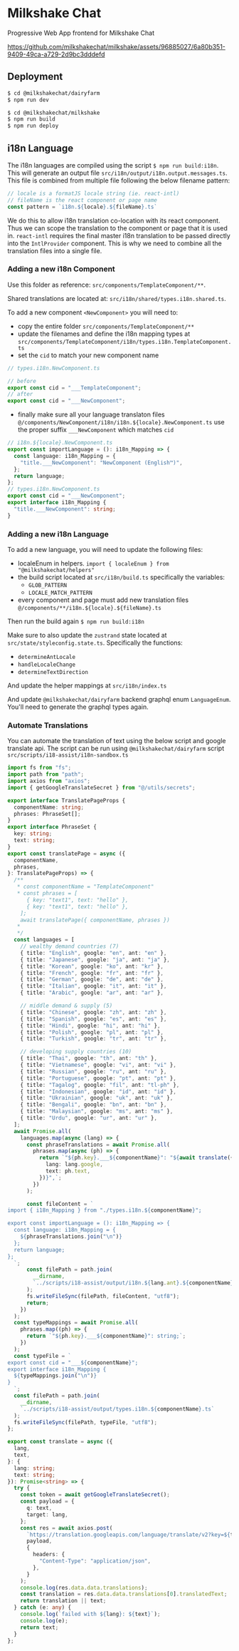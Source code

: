 # Milkshake Chat

Progressive Web App frontend for Milkshake Chat



https://github.com/milkshakechat/milkshake/assets/96885027/6a80b351-9409-49ca-a729-2d9bc3dddefd



## Deployment

```sh
$ cd @milkshakechat/dairyfarm
$ npm run dev

$ cd @milkshakechat/milkshake
$ npm run build
$ npm run deploy
```

## i18n Language

The i18n languages are compiled using the script `$ npm run build:i18n`. This will generate an output file `src/i18n/output/i18n.output.messages.ts`. This file is combined from multiple file following the below filename pattern:

```ts
// locale is a formatJS locale string (ie. react-intl)
// fileName is the react component or page name
const pattern = `i18n.${locale}.${fileName}.ts`
```

We do this to allow i18n translation co-location with its react component. Thus we can scope the translation to the component or page that it is used in. `react-intl` requires the final master i18n translation to be passed directly into the `IntlProvider` component. This is why we need to combine all the translation files into a single file.

### Adding a new i18n Component

Use this folder as reference: `src/components/TemplateComponent/**`.

Shared translations are located at: `src/i18n/shared/types.i18n.shared.ts`.

To add a new component `<NewComponent>` you will need to:

- copy the entire folder `src/components/TemplateComponent/**`
- update the filenames and define the i18n mapping types at `src/components/TemplateComponent/i18n/types.i18n.TemplateComponent.ts`
- set the `cid` to match your new component name
```ts
// types.i18n.NewComponent.ts

// before
export const cid = "___TemplateComponent";
// after
export const cid = "___NewComponent";
```
- finally make sure all your language translaton files `@/components/NewComponent/i18n/i18n.${locale}.NewComponent.ts` use the proper suffix `___NewComponent` which matches `cid`

```ts
// i18n.${locale}.NewComponent.ts
export const importLanguage = (): i18n_Mapping => {
  const language: i18n_Mapping = {
    "title.___NewComponent": "NewComponent (English™️)",
  };
  return language;
};
// types.i18n.NewComponent.ts
export const cid = "___NewComponent";
export interface i18n_Mapping {
  "title.___NewComponent": string;
}
```


### Adding a new i18n Language

To add a new language, you will need to update the following files:

- localeEnum in helpers. `import { localeEnum } from "@milkshakechat/helpers"`
- the build script located at `src/i18n/build.ts` specifically the variables:
  - `GLOB_PATTERN`
  - `LOCALE_MATCH_PATTERN`
- every component and page must add new translation files `@/components/**/i18n.${locale}.${fileName}.ts`

Then run the build again `$ npm run build:i18n`

Make sure to also update the `zustrand` state located at `src/state/styleconfig.state.ts`. Specifically the functions:

- `determineAntLocale`
- `handleLocaleChange`
- `determineTextDirection`

And update the helper mappings at `src/i18n/index.ts`

And update `@milkshakechat/dairyfarm` backend graphql enum `LanguageEnum`. You'll need to generate the graphql types again.

### Automate Translations

You can automate the translation of text using the below script and google translate api. The script can be run using `@milkshakechat/dairyfarm` script `src/scripts/i18-assist/i18n-sandbox.ts`

```ts
import fs from "fs";
import path from "path";
import axios from "axios";
import { getGoogleTranslateSecret } from "@/utils/secrets";

export interface TranslatePageProps {
  componentName: string;
  phrases: PhraseSet[];
}
export interface PhraseSet {
  key: string;
  text: string;
}
export const translatePage = async ({
  componentName,
  phrases,
}: TranslatePageProps) => {
  /**
   * const componentName = "TemplateComponent"
   * const phrases = [
      { key: "text1", text: "hello" },
      { key: "text1", text: "hello" },
    ];
    await translatePage({ componentName, phrases })
   * 
   */
  const languages = [
    // wealthy demand countries (7)
    { title: "English", google: "en", ant: "en" },
    { title: "Japanese", google: "ja", ant: "ja" },
    { title: "Korean", google: "ko", ant: "kr" },
    { title: "French", google: "fr", ant: "fr" },
    { title: "German", google: "de", ant: "de" },
    { title: "Italian", google: "it", ant: "it" },
    { title: "Arabic", google: "ar", ant: "ar" },

    // middle demand & supply (5)
    { title: "Chinese", google: "zh", ant: "zh" },
    { title: "Spanish", google: "es", ant: "es" },
    { title: "Hindi", google: "hi", ant: "hi" },
    { title: "Polish", google: "pl", ant: "pl" },
    { title: "Turkish", google: "tr", ant: "tr" },

    // developing supply countries (10)
    { title: "Thai", google: "th", ant: "th" },
    { title: "Vietnamese", google: "vi", ant: "vi" },
    { title: "Russian", google: "ru", ant: "ru" },
    { title: "Portuguese", google: "pt", ant: "pt" },
    { title: "Tagalog", google: "fil", ant: "tl-ph" },
    { title: "Indonesian", google: "id", ant: "id" },
    { title: "Ukrainian", google: "uk", ant: "uk" },
    { title: "Bengali", google: "bn", ant: "bn" },
    { title: "Malaysian", google: "ms", ant: "ms" },
    { title: "Urdu", google: "ur", ant: "ur" },
  ];
  await Promise.all(
    languages.map(async (lang) => {
      const phraseTranslations = await Promise.all(
        phrases.map(async (ph) => {
          return `"${ph.key}.___${componentName}": "${await translate({
            lang: lang.google,
            text: ph.text,
          })}",`;
        })
      );

      const fileContent = `
import { i18n_Mapping } from "./types.i18n.${componentName}";

export const importLanguage = (): i18n_Mapping => {
  const language: i18n_Mapping = {
    ${phraseTranslations.join("\n")}
  };
  return language;
};
  `;
      const filePath = path.join(
        __dirname,
        `../scripts/i18-assist/output/i18n.${lang.ant}.${componentName}.ts`
      );
      fs.writeFileSync(filePath, fileContent, "utf8");
      return;
    })
  );
  const typeMappings = await Promise.all(
    phrases.map((ph) => {
      return `"${ph.key}.___${componentName}": string;`;
    })
  );
  const typeFile = `
export const cid = "___${componentName}";
export interface i18n_Mapping {
  ${typeMappings.join("\n")}
}
  `;
  const filePath = path.join(
    __dirname,
    `../scripts/i18-assist/output/types.i18n.${componentName}.ts`
  );
  fs.writeFileSync(filePath, typeFile, "utf8");
};

export const translate = async ({
  lang,
  text,
}: {
  lang: string;
  text: string;
}): Promise<string> => {
  try {
    const token = await getGoogleTranslateSecret();
    const payload = {
      q: text,
      target: lang,
    };
    const res = await axios.post(
      `https://translation.googleapis.com/language/translate/v2?key=${token}`,
      payload,
      {
        headers: {
          "Content-Type": "application/json",
        },
      }
    );
    console.log(res.data.data.translations);
    const translation = res.data.data.translations[0].translatedText;
    return translation || text;
  } catch (e: any) {
    console.log(`failed with ${lang}: ${text}`);
    console.log(e);
    return text;
  }
};
```
